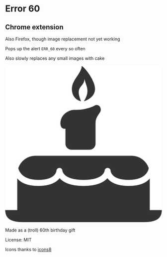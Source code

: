 # Error 60

## Chrome extension
Also Firefox, though image replacement not yet working

Pops up the alert `ERR_60` every so often

Also slowly replaces any small images with cake


![](https://github.com/matt-in-a-hat/error-60/raw/master/images/birthday_cake.png)


Made as a (troll) 60th birthday gift

License: MIT

Icons thanks to [icons8](https://icons8.com/)
